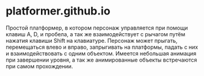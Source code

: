 # platformer.github.io
Простой платформер, в котором персонаж управляется при помощи клавиш A, D, и пробела, а так же взаимодействует с рычагом путём нажатия клавиши Shift на клавиатуре. Персонаж может прыгать, перемещаться влево и вправо, запрыгивать на платформы, падать с них и взаимодействовать с одним объектом. Имеется небольшая анимация при завершении уровня, а так же анимированные объекты встречаются при самом прохождении.
